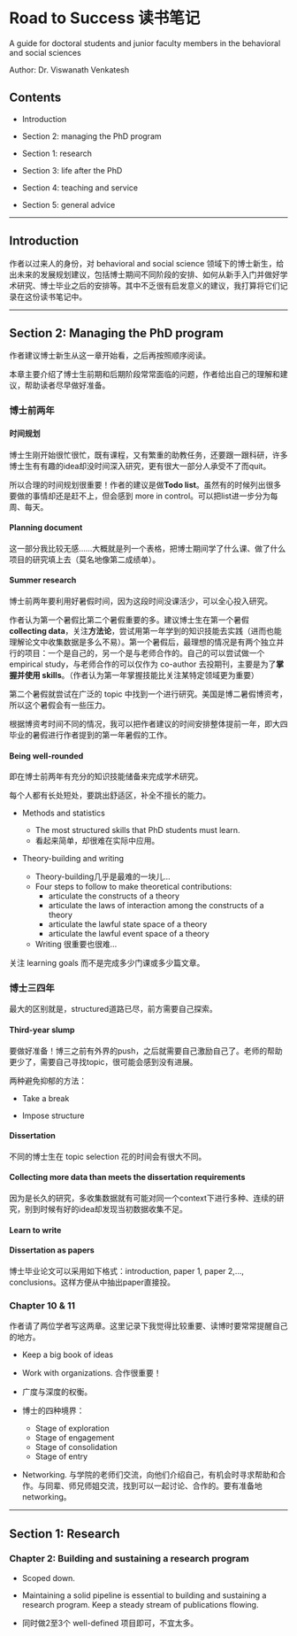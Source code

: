 # Road to Success 读书笔记

A guide for doctoral students and junior faculty members in the behavioral and social sciences

Author: Dr. Viswanath Venkatesh

## Contents

- Introduction

- Section 2: managing the PhD program

- Section 1: research

- Section 3: life after the PhD

- Section 4: teaching and service

- Section 5: general advice

---

## Introduction

作者以过来人的身份，对 behavioral and social science 领域下的博士新生，给出未来的发展规划建议，包括博士期间不同阶段的安排、如何从新手入门并做好学术研究、博士毕业之后的安排等。其中不乏很有启发意义的建议，我打算将它们记录在这份读书笔记中。

---

## Section 2: Managing the PhD program

作者建议博士新生从这一章开始看，之后再按照顺序阅读。

本章主要介绍了博士生前期和后期阶段常常面临的问题，作者给出自己的理解和建议，帮助读者尽早做好准备。

### 博士前两年

#### 时间规划

博士生刚开始很忙很忙，既有课程，又有繁重的助教任务，还要跟一跟科研，许多博士生有有趣的idea却没时间深入研究，更有很大一部分人承受不了而quit。

所以合理的时间规划很重要！作者的建议是做**Todo list**。虽然有的时候列出很多要做的事情却还是赶不上，但会感到 more in control。可以把list进一步分为每周、每天。

#### Planning document

这一部分我比较无感……大概就是列一个表格，把博士期间学了什么课、做了什么项目的研究填上去（莫名地像第二成绩单）。

#### Summer research

博士前两年要利用好暑假时间，因为这段时间没课活少，可以全心投入研究。

作者认为第一个暑假比第二个暑假重要的多。建议博士生在第一个暑假 **collecting data**，关注**方法论**，尝试用第一年学到的知识技能去实践（进而也能理解论文中收集数据是多么不易）。第一个暑假后，最理想的情况是有两个独立并行的项目：一个是自己的，另一个是与老师合作的。自己的可以尝试做一个 empirical study，与老师合作的可以仅作为 co-author 去投期刊，主要是为了**掌握并使用 skills**。（作者认为第一年掌握技能比关注某特定领域更为重要）

第二个暑假就尝试在广泛的 topic 中找到一个进行研究。美国是博二暑假博资考，所以这个暑假会有一些压力。

根据博资考时间不同的情况，我可以把作者建议的时间安排整体提前一年，即大四毕业的暑假进行作者提到的第一年暑假的工作。

#### Being well-rounded

即在博士前两年有充分的知识技能储备来完成学术研究。

每个人都有长处短处，要跳出舒适区，补全不擅长的能力。

- Methods and statistics
    - The most structured skills that PhD students must learn. 
    - 看起来简单，却很难在实际中应用。

- Theory-building and writing
    - Theory-building几乎是最难的一块儿…
    - Four steps to follow to make theoretical contributions:
        - articulate the constructs of a theory
        - articulate the laws of interaction among the constructs of a theory
        - articulate the lawful state space of a theory
        - articulate the lawful event space of a theory
    - Writing 很重要也很难…

关注 learning goals 而不是完成多少门课或多少篇文章。


### 博士三四年

最大的区别就是，structured道路已尽，前方需要自己探索。

#### Third-year slump

要做好准备！博三之前有外界的push，之后就需要自己激励自己了。老师的帮助更少了，需要自己寻找topic，很可能会感到没有进展。

两种避免抑郁的方法：

- Take a break

- Impose structure

#### Dissertation

不同的博士生在 topic selection 花的时间会有很大不同。

#### Collecting more data than meets the dissertation requirements

因为是长久的研究，多收集数据就有可能对同一个context下进行多种、连续的研究，别到时候有好的idea却发现当初数据收集不足。

#### Learn to write

#### Dissertation as papers

博士毕业论文可以采用如下格式：introduction, paper 1, paper 2,..., conclusions。这样方便从中抽出paper直接投。


### Chapter 10 & 11

作者请了两位学者写这两章。这里记录下我觉得比较重要、读博时要常常提醒自己的地方。

- Keep a big book of ideas

- Work with organizations. 合作很重要！

- 广度与深度的权衡。

- 博士的四种境界：
    - Stage of exploration
    - Stage of engagement
    - Stage of consolidation
    - Stage of entry

- Networking. 与学院的老师们交流，向他们介绍自己，有机会时寻求帮助和合作。与同辈、师兄师姐交流，找到可以一起讨论、合作的。要有准备地 networking。

---


## Section 1: Research

### Chapter 2: Building and sustaining a research program

- Scoped down. 

- Maintaining a solid pipeline is essential to building and sustaining a research program. Keep a steady stream of publications flowing. 

- 同时做2至3个 well-defined 项目即可，不宜太多。

